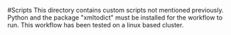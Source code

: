 #Scripts
This directory contains custom scripts not mentioned previously. Python and the package "xmltodict" must be installed for the workflow to run. This workflow has been tested on a linux based cluster.
